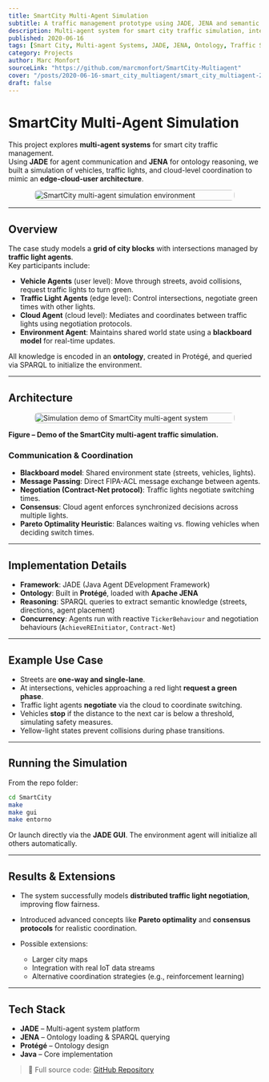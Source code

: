 ```yaml
---
title: SmartCity Multi-Agent Simulation
subtitle: A traffic management prototype using JADE, JENA and semantic ontologies
description: Multi-agent system for smart city traffic simulation, integrating vehicles, traffic lights, and cloud agents with semantic reasoning and negotiation protocols.
published: 2020-06-16
tags: [Smart City, Multi-agent Systems, JADE, JENA, Ontology, Traffic Simulation]
category: Projects
author: Marc Monfort
sourceLink: "https://github.com/marcmonfort/SmartCity-Multiagent"
cover: "/posts/2020-06-16-smart_city_multiagent/smart_city_multiagent-2.gif"
draft: false
---
```


# SmartCity Multi-Agent Simulation

This project explores **multi-agent systems** for smart city traffic management.  
Using **JADE** for agent communication and **JENA** for ontology reasoning, we built a simulation of vehicles, traffic lights, and cloud-level coordination to mimic an **edge-cloud-user architecture**.

<div style="display:flex;justify-content:center;">
  <img src="/posts/2020-06-16-smart_city_multiagent/smart-city.png" alt="SmartCity multi-agent simulation environment" style="width:100%;max-width:400px;border-radius:8px;" />
</div>

---

## Overview

The case study models a **grid of city blocks** with intersections managed by **traffic light agents**.  
Key participants include:

- **Vehicle Agents** (user level): Move through streets, avoid collisions, request traffic lights to turn green.  
- **Traffic Light Agents** (edge level): Control intersections, negotiate green times with other lights.  
- **Cloud Agent** (cloud level): Mediates and coordinates between traffic lights using negotiation protocols.  
- **Environment Agent**: Maintains shared world state using a **blackboard model** for real-time updates.  

All knowledge is encoded in an **ontology**, created in Protégé, and queried via SPARQL to initialize the environment.

---

## Architecture

<div style="display:flex;justify-content:center;">
  <img src="/posts/2020-06-16-smart_city_multiagent/smart_city_multiagent.gif" alt="Simulation demo of SmartCity multi-agent system" style="width:100%;max-width:400px;border-radius:8px;" />
</div>

**Figure – Demo of the SmartCity multi-agent traffic simulation.**

### Communication & Coordination
- **Blackboard model**: Shared environment state (streets, vehicles, lights).  
- **Message Passing**: Direct FIPA-ACL message exchange between agents.  
- **Negotiation (Contract-Net protocol)**: Traffic lights negotiate switching times.  
- **Consensus**: Cloud agent enforces synchronized decisions across multiple lights.  
- **Pareto Optimality Heuristic**: Balances waiting vs. flowing vehicles when deciding switch times.  

---

## Implementation Details

- **Framework**: JADE (Java Agent DEvelopment Framework)  
- **Ontology**: Built in **Protégé**, loaded with **Apache JENA**  
- **Reasoning**: SPARQL queries to extract semantic knowledge (streets, directions, agent placement)  
- **Concurrency**: Agents run with reactive `TickerBehaviour` and negotiation behaviours (`AchieveREInitiator`, `Contract-Net`)  

---

## Example Use Case

- Streets are **one-way and single-lane**.  
- At intersections, vehicles approaching a red light **request a green phase**.  
- Traffic light agents **negotiate** via the cloud to coordinate switching.  
- Vehicles **stop** if the distance to the next car is below a threshold, simulating safety measures.  
- Yellow-light states prevent collisions during phase transitions.  

---

## Running the Simulation

From the repo folder:

```bash
cd SmartCity
make
make gui
make entorno
````

Or launch directly via the **JADE GUI**.
The environment agent will initialize all others automatically.

---

## Results & Extensions

* The system successfully models **distributed traffic light negotiation**, improving flow fairness.
* Introduced advanced concepts like **Pareto optimality** and **consensus protocols** for realistic coordination.
* Possible extensions:

  * Larger city maps
  * Integration with real IoT data streams
  * Alternative coordination strategies (e.g., reinforcement learning)

---

## Tech Stack

* **JADE** – Multi-agent system platform
* **JENA** – Ontology loading & SPARQL querying
* **Protégé** – Ontology design
* **Java** – Core implementation


> 📂 Full source code: [GitHub Repository](https://github.com/marcmonfort/SmartCity-Multiagent)
